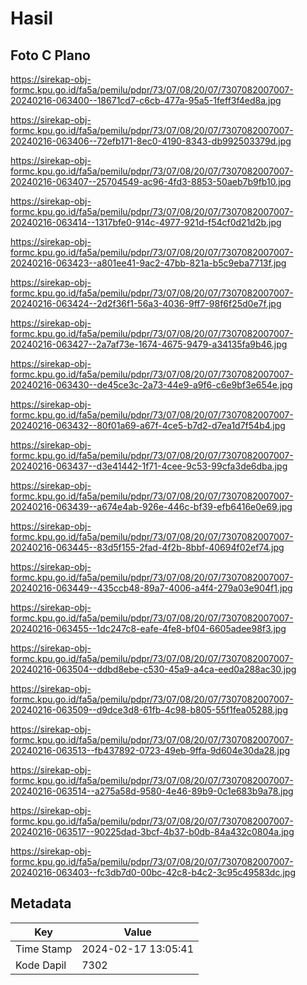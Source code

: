# Hasil

## Foto C Plano

https://sirekap-obj-formc.kpu.go.id/fa5a/pemilu/pdpr/73/07/08/20/07/7307082007007-20240216-063400--18671cd7-c6cb-477a-95a5-1feff3f4ed8a.jpg

https://sirekap-obj-formc.kpu.go.id/fa5a/pemilu/pdpr/73/07/08/20/07/7307082007007-20240216-063406--72efb171-8ec0-4190-8343-db992503379d.jpg

https://sirekap-obj-formc.kpu.go.id/fa5a/pemilu/pdpr/73/07/08/20/07/7307082007007-20240216-063407--25704549-ac96-4fd3-8853-50aeb7b9fb10.jpg

https://sirekap-obj-formc.kpu.go.id/fa5a/pemilu/pdpr/73/07/08/20/07/7307082007007-20240216-063414--1317bfe0-914c-4977-921d-f54cf0d21d2b.jpg

https://sirekap-obj-formc.kpu.go.id/fa5a/pemilu/pdpr/73/07/08/20/07/7307082007007-20240216-063423--a801ee41-9ac2-47bb-821a-b5c9eba7713f.jpg

https://sirekap-obj-formc.kpu.go.id/fa5a/pemilu/pdpr/73/07/08/20/07/7307082007007-20240216-063424--2d2f36f1-56a3-4036-9ff7-98f6f25d0e7f.jpg

https://sirekap-obj-formc.kpu.go.id/fa5a/pemilu/pdpr/73/07/08/20/07/7307082007007-20240216-063427--2a7af73e-1674-4675-9479-a34135fa9b46.jpg

https://sirekap-obj-formc.kpu.go.id/fa5a/pemilu/pdpr/73/07/08/20/07/7307082007007-20240216-063430--de45ce3c-2a73-44e9-a9f6-c6e9bf3e654e.jpg

https://sirekap-obj-formc.kpu.go.id/fa5a/pemilu/pdpr/73/07/08/20/07/7307082007007-20240216-063432--80f01a69-a67f-4ce5-b7d2-d7ea1d7f54b4.jpg

https://sirekap-obj-formc.kpu.go.id/fa5a/pemilu/pdpr/73/07/08/20/07/7307082007007-20240216-063437--d3e41442-1f71-4cee-9c53-99cfa3de6dba.jpg

https://sirekap-obj-formc.kpu.go.id/fa5a/pemilu/pdpr/73/07/08/20/07/7307082007007-20240216-063439--a674e4ab-926e-446c-bf39-efb6416e0e69.jpg

https://sirekap-obj-formc.kpu.go.id/fa5a/pemilu/pdpr/73/07/08/20/07/7307082007007-20240216-063445--83d5f155-2fad-4f2b-8bbf-40694f02ef74.jpg

https://sirekap-obj-formc.kpu.go.id/fa5a/pemilu/pdpr/73/07/08/20/07/7307082007007-20240216-063449--435ccb48-89a7-4006-a4f4-279a03e904f1.jpg

https://sirekap-obj-formc.kpu.go.id/fa5a/pemilu/pdpr/73/07/08/20/07/7307082007007-20240216-063455--1dc247c8-eafe-4fe8-bf04-6605adee98f3.jpg

https://sirekap-obj-formc.kpu.go.id/fa5a/pemilu/pdpr/73/07/08/20/07/7307082007007-20240216-063504--ddbd8ebe-c530-45a9-a4ca-eed0a288ac30.jpg

https://sirekap-obj-formc.kpu.go.id/fa5a/pemilu/pdpr/73/07/08/20/07/7307082007007-20240216-063509--d9dce3d8-61fb-4c98-b805-55f1fea05288.jpg

https://sirekap-obj-formc.kpu.go.id/fa5a/pemilu/pdpr/73/07/08/20/07/7307082007007-20240216-063513--fb437892-0723-49eb-9ffa-9d604e30da28.jpg

https://sirekap-obj-formc.kpu.go.id/fa5a/pemilu/pdpr/73/07/08/20/07/7307082007007-20240216-063514--a275a58d-9580-4e46-89b9-0c1e683b9a78.jpg

https://sirekap-obj-formc.kpu.go.id/fa5a/pemilu/pdpr/73/07/08/20/07/7307082007007-20240216-063517--90225dad-3bcf-4b37-b0db-84a432c0804a.jpg

https://sirekap-obj-formc.kpu.go.id/fa5a/pemilu/pdpr/73/07/08/20/07/7307082007007-20240216-063403--fc3db7d0-00bc-42c8-b4c2-3c95c49583dc.jpg


## Metadata

| Key        | Value               |
| ---------- | ------------------- |
| Time Stamp | 2024-02-17 13:05:41 |
| Kode Dapil | 7302                |



